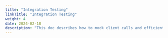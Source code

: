 ```yaml
---
title: "Integration Testing"
linkTitle: "Integration Testing"
weight: 4
date: 2024-02-18
description: "This doc describes how to mock client calls and efficient debug ideas."
---
```

